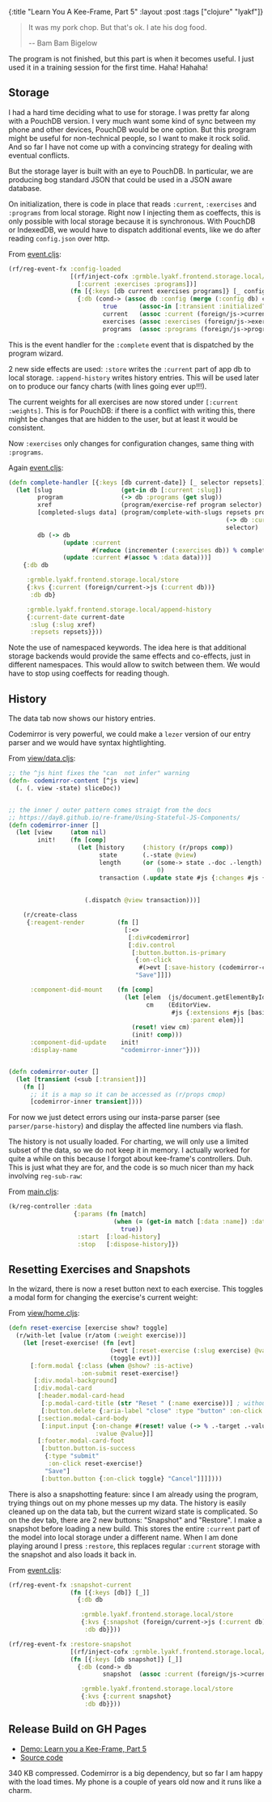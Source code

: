 {:title "Learn You A Kee-Frame, Part 5"
 :layout :post
 :tags  ["clojure" "lyakf"]}

> It was my pork chop. But that's ok. I ate his dog food.
>
> -- Bam Bam Bigelow 

The program is not finished, but this part is when it becomes useful.
I just used it in a training session for the first time.  Haha!  Hahaha!

## Storage

I had a hard time deciding what to use for storage.  I was pretty far
along with a PouchDB version.  I very much want some kind of sync
between my phone and other devices, PouchDB would be one option.
But this program might be useful for non-technical people,
so I want to make it rock solid.  And so far I have not come
up with a convincing strategy for dealing with eventual conflicts.

But the storage layer is built with an eye to PouchDB.
In particular, we are producing bog standard JSON that
could be used in a JSON aware database.

On initialization, there is code in place that reads
`:current`, `:exercises` and `:programs` from local storage.
Right now I injecting them as coeffects, this is only
possible with local storage because it is synchronous.
With PouchDB or IndexedDB, we would have to dispatch
additional events, like we do after reading `config.json`
over http.

From [event.cljs](https://github.com/grmble/learn-you-a-keeframe/blob/part5/src/grmble/lyakf/frontend/event.cljs#L23):
```clojure
(rf/reg-event-fx :config-loaded
                 [(rf/inject-cofx :grmble.lyakf.frontend.storage.local/load 
                   [:current :exercises :programs])]
                 (fn [{:keys [db current exercises programs]} [_ config]]
                   {:db (cond-> (assoc db :config (merge (:config db) config))
                          true      (assoc-in [:transient :initialized?] true)
                          current   (assoc :current (foreign/js->current current))
                          exercises (assoc :exercises (foreign/js->exercises exercises))
                          programs  (assoc :programs (foreign/js->programs programs)))}))
```

This is the event handler for the `:complete` event that is
dispatched by the program wizard.

2 new side effects are used: `:store` writes the `:current` part
of app db to local storage. `:append-history` writes history entries.
This will be used later on to produce our fancy charts (with lines
going ever up!!!).

The current weights for all exercises are now stored under `[:current :weights]`.
This is for PouchDB: if there is a conflict with writing this, there might
be changes that are hidden to the user, but at least it would be consistent.

Now `:exercises` only changes for configuration changes, same thing with
`:programs`.

Again [event.cljs](https://github.com/grmble/learn-you-a-keeframe/blob/part5/src/grmble/lyakf/frontend/event.cljs#L71):
```clojure
(defn complete-handler [{:keys [db current-date]} [_ selector repsets]]
  (let [slug                   (get-in db [:current :slug])
        program                (-> db :programs (get slug))
        xref                   (program/exercise-ref program selector)
        [completed-slugs data] (program/complete-with-slugs repsets program
                                                            (-> db :current :data)
                                                            selector)
        db (-> db
               (update :current
                       #(reduce (incrementer (:exercises db)) % completed-slugs))
               (update :current #(assoc % :data data)))]
    {:db db

     :grmble.lyakf.frontend.storage.local/store
     {:kvs {:current (foreign/current->js (:current db))}
      :db db}

     :grmble.lyakf.frontend.storage.local/append-history
     {:current-date current-date
      :slug (:slug xref)
      :repsets repsets}}))
```

Note the use of namespaced keywords.  The idea here is that additional
storage backends would provide the same effects and co-effects,
just in different namespaces.  This would allow to switch between
them.  We would have to stop using coeffects for reading though.

## History

The data tab now shows our history entries.

Codemirror is very powerful, we could make a
`lezer` version of our entry parser and we would
have syntax hightlighting.


From [view/data.cljs](https://github.com/grmble/learn-you-a-keeframe/blob/part5/src/grmble/lyakf/frontend/view/data.cljs#L7):
```clojure
;; the ^js hint fixes the "can  not infer" warning
(defn- codemirror-content [^js view]
  (. (. view -state) sliceDoc))


;; the inner / outer pattern comes straigt from the docs
;; https://day8.github.io/re-frame/Using-Stateful-JS-Components/
(defn codemirror-inner []
  (let [view     (atom nil)
        init!    (fn [comp]
                   (let [history     (:history (r/props comp))
                         state       (.-state @view)
                         length      (or (some-> state .-doc .-length)
                                         0)
                         transaction (.update state #js {:changes #js {:from 0
                                                                       :to length
                                                                       :insert history}})]
                     (.dispatch @view transaction)))]

    (r/create-class
     {:reagent-render         (fn []
                                [:<>
                                 [:div#codemirror]
                                 [:div.control
                                  [:button.button.is-primary
                                   {:on-click
                                    #(>evt [:save-history (codemirror-content @view)])}
                                   "Save"]]])

      :component-did-mount    (fn [comp]
                                (let [elem  (js/document.getElementById "codemirror")
                                      cm    (EditorView.
                                             #js {:extensions #js [basicSetup]
                                                  :parent elem})]
                                  (reset! view cm)
                                  (init! comp)))
      :component-did-update    init!
      :display-name            "codemirror-inner"})))


(defn codemirror-outer []
  (let [transient (<sub [:transient])]
    (fn []
      ;; it is a map so it can be accessed as (r/props cmop)
      [codemirror-inner transient])))
```

For now we just detect errors using our insta-parse parser
(see `parser/parse-history`) and display the affected
line numbers via flash.

The history is not usually loaded. For charting, we will only
use a limited subset of the data, so we do not keep it in memory.
I actually worked for quite a while on this because I forgot
about kee-frame's controllers.  Duh.  This is just what
they are for, and the code is so much nicer than my
hack involving `reg-sub-raw`:

From [main.cljs](https://github.com/grmble/learn-you-a-keeframe/blob/part5/src/grmble/lyakf/frontend/main.cljs#L27):
```clojure
(k/reg-controller :data
                  {:params (fn [match]
                             (when (= (get-in match [:data :name]) :data)
                               true))
                   :start  [:load-history]
                   :stop   [:dispose-history]})
```

## Resetting Exercises and Snapshots

In the wizard, there is now a reset button next to each exercise.
This toggles a modal form for changing the exercise's current weight:


From [view/home.cljs](https://github.com/grmble/learn-you-a-keeframe/blob/part5/src/grmble/lyakf/frontend/view/home.cljs#L11):
```clojure
(defn reset-exercise [exercise show? toggle]
  (r/with-let [value (r/atom (:weight exercise))]
    (let [reset-exercise! (fn [evt]
                            (>evt [:reset-exercise (:slug exercise) @value])
                            (toggle evt))]
      [:form.modal {:class (when @show? :is-active)
                    :on-submit reset-exercise!}
       [:div.modal-background]
       [:div.modal-card
        [:header.modal-card-head
         [:p.modal-card-title (str "Reset " (:name exercise))] ; without the str a very strange error ...
         [:button.delete {:aria-label "close" :type "button" :on-click toggle}]]
        [:section.modal-card-body
         [:input.input {:on-change #(reset! value (-> % .-target .-value))
                        :value @value}]]
        [:footer.modal-card-foot
         [:button.button.is-success
          {:type "submit"
           :on-click reset-exercise!}
          "Save"]
         [:button.button {:on-click toggle} "Cancel"]]]])))
```

There is also a snapshotting feature:  since I am already using the program,
trying things out on my phone messes up my data.  The history
is easily cleaned up on the data tab, but the current wizard state
is complicated.  So on the dev tab, there are 2 new buttons:
"Snapshot" and "Restore".  I make a snapshot before loading a new build.
This stores the entire `:current` part of the model into local storage
under a different name.  When I am done playing around I press `:restore`,
this replaces regular `:current` storage with the snapshot and also
loads it back in.


From [event.cljs](https://github.com/grmble/learn-you-a-keeframe/blob/part5/src/grmble/lyakf/frontend/event.cljs#L104):
```clojure
(rf/reg-event-fx :snapshot-current
                 (fn [{:keys [db]} [_]]
                   {:db db

                    :grmble.lyakf.frontend.storage.local/store
                    {:kvs {:snapshot (foreign/current->js (:current db))}
                     :db db}}))

(rf/reg-event-fx :restore-snapshot
                 [(rf/inject-cofx :grmble.lyakf.frontend.storage.local/load [:snapshot])]
                 (fn [{:keys [db snapshot]} [_]]
                   {:db (cond-> db
                          snapshot  (assoc :current (foreign/js->current snapshot)))

                    :grmble.lyakf.frontend.storage.local/store
                    {:kvs {:current snapshot}
                     :db db}}))
```

## Release Build on GH Pages

* [Demo: Learn you a Kee-Frame, Part 5][lyakf_part5]
* [Source code][lyakf_part5_source]

340 KB compressed.  Codemirror is a big dependency, but so far I am happy
with the load times.  My phone is a couple of years old now and it runs
like a charm.

[lyakf_part5]: https://grmble.github.io/learn-you-a-keeframe/part5/
[lyakf_part5_source]: https://github.com/grmble/learn-you-a-keeframe/tree/part5
[codemirror]: https://codemirror.net/
